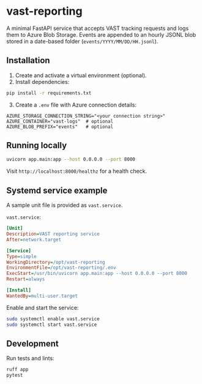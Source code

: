 # vast-reporting

A minimal FastAPI service that accepts VAST tracking requests and logs them to Azure Blob Storage. Events are appended to an hourly JSONL blob stored in a date-based folder (`events/YYYY/MM/DD/HH.jsonl`).

## Installation

1. Create and activate a virtual environment (optional).
2. Install dependencies:

```bash
pip install -r requirements.txt
```

3. Create a `.env` file with Azure connection details:

```env
AZURE_STORAGE_CONNECTION_STRING="<your connection string>"
AZURE_CONTAINER="vast-logs"  # optional
AZURE_BLOB_PREFIX="events"   # optional
```

## Running locally

```bash
uvicorn app.main:app --host 0.0.0.0 --port 8000
```

Visit `http://localhost:8000/healthz` for a health check.

## Systemd service example

A sample unit file is provided as `vast.service`.

`vast.service`:

```ini
[Unit]
Description=VAST reporting service
After=network.target

[Service]
Type=simple
WorkingDirectory=/opt/vast-reporting
EnvironmentFile=/opt/vast-reporting/.env
ExecStart=/usr/bin/uvicorn app.main:app --host 0.0.0.0 --port 8000
Restart=always

[Install]
WantedBy=multi-user.target
```

Enable and start the service:

```bash
sudo systemctl enable vast.service
sudo systemctl start vast.service
```

## Development

Run tests and lints:

```bash
ruff app
pytest
```
